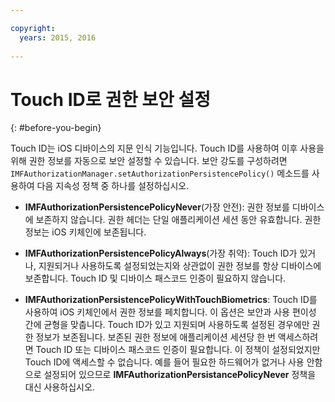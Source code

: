 ```yaml
---

copyright:
  years: 2015, 2016
  
---
```


# Touch ID로 권한 보안 설정
{: #before-you-begin}

Touch ID는 iOS 디바이스의 지문 인식 기능입니다. Touch ID를 사용하여 이후 사용을 위해 권한 정보를
자동으로 보안 설정할 수 있습니다. 보안 강도를 구성하려면 `IMFAuthorizationManager.setAuthorizationPersistencePolicy()`
메소드를 사용하여 다음 지속성 정책 중 하나를 설정하십시오. 

* **IMFAuthorizationPersistencePolicyNever**(가장 안전): 권한 정보를 디바이스에
보존하지 않습니다. 권한 헤더는 단일 애플리케이션 세션 동안 유효합니다. 권한 정보는 iOS 키체인에 보존됩니다. 

* **IMFAuthorizationPersistencePolicyAlways**(가장 취약): Touch ID가 있거나,
지원되거나 사용하도록 설정되었는지와 상관없이 권한 정보를 항상 디바이스에 보존합니다. Touch ID 및 디바이스 패스코드 인증이
필요하지 않습니다. 

* **IMFAuthorizationPersistencePolicyWithTouchBiometrics**: Touch ID를 사용하여
iOS 키체인에서 권한 정보를 페치합니다. 이 옵션은 보안과 사용 편이성 간에 균형을 맞춥니다.
Touch ID가 있고 지원되며 사용하도록 설정된 경우에만 권한 정보가 보존됩니다. 보존된 권한 정보에 애플리케이션 세션당 한 번 액세스하려면 Touch ID 또는 디바이스 패스코드 인증이
필요합니다. 이 정책이 설정되었지만 Touch ID에 액세스할 수 없습니다. 예를 들어 필요한 하드웨어가 없거나 사용 안함으로 설정되어 있으므로
**IMFAuthorizationPersistancePolicyNever**
정책을 대신 사용하십시오. 
